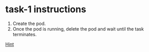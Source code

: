 # task-1 instructions

1. Create the pod.
2. Once the pod is running, delete the pod and wait until the task terminates.

[Hint](https://github.com/ux-studies/summer-2021/blob/main/studies/study-0/tasks/hints/task-1-hint.md)


